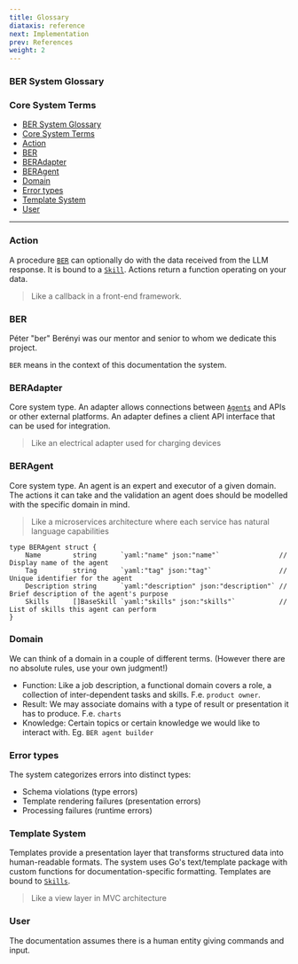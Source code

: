 ```yaml
---
title: Glossary
diataxis: reference
next: Implementation
prev: References
weight: 2
---
```



### BER System Glossary
### Core System Terms
- [BER System Glossary](#ber-system-glossary)
- [Core System Terms](#core-system-terms)
- [Action](#action)
- [BER](#ber)
- [BERAdapter](#beradapter)
- [BERAgent](#beragent)
- [Domain](#domain)
- [Error types](#error-types)
- [Template System](#template-system)
- [User](#user)
---

### Action
A procedure [`BER`](#BER) can optionally do with the data received from the LLM response. It is bound to a [`Skill`](#Skill). Actions return a function operating on your data.
> Like a callback in a front-end framework.

### BER
Péter "ber" Berényi was our mentor and senior to whom we dedicate this project.

`BER` means in the context of this documentation the system.

### BERAdapter
Core system type. An adapter allows connections between [`Agents`](#BERAgent) and APIs or other external platforms. An adapter defines a client API interface that can be used for integration.
> Like an electrical adapter used for charging devices

### BERAgent
Core system type. An agent is an expert and executor of a given domain. The actions it can take and the validation an agent does should be modelled with the specific domain in mind.
> Like a microservices architecture where each service has natural language capabilities


```go{linenos=table,hl_lines=[2,4],linenostart=1,filename=agent.go}
type BERAgent struct {
	Name        string      `yaml:"name" json:"name"`               // Display name of the agent
	Tag         string      `yaml:"tag" json:"tag"`                 // Unique identifier for the agent
	Description string      `yaml:"description" json:"description"` // Brief description of the agent's purpose
	Skills      []BaseSkill `yaml:"skills" json:"skills"`           // List of skills this agent can perform
}
```

### Domain
We can think of a domain in a couple of different terms. (However there are no absolute rules, use your own judgment!)
 - Function: Like a job description, a functional domain covers a role, a collection of inter-dependent tasks and skills. F.e. `product owner`.
 - Result: We may associate domains with a type of result or presentation it has to produce. F.e. `charts`
 - Knowledge: Certain topics or certain knowledge we would like to interact with. Eg. `BER agent builder`

### Error types
The system categorizes errors into distinct types:
- Schema violations (type errors)
- Template rendering failures (presentation errors)
- Processing failures (runtime errors)


### Template System
Templates provide a presentation layer that transforms structured data into human-readable formats. The system uses Go's text/template package with custom functions for documentation-specific formatting. Templates are bound to [`Skills`](#Skills).
> Like a view layer in MVC architecture

### User
The documentation assumes there is a human entity giving commands and input.
